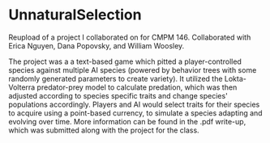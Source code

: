 # UnnaturalSelection
Reupload of a project I collaborated on for CMPM 146. Collaborated with Erica Nguyen, Dana Popovsky, and William Woosley.

The project was a a text-based game which pitted a player-controlled species against multiple AI species (powered by behavior trees with some randomly generated parameters to create variety). It utilized the Lokta-Volterra predator-prey model to calculate predation, which was then adjusted according to species specific traits and change species' populations accordingly. Players and AI would select traits for their species to acquire using a point-based currency, to simulate a species adapting and evolving over time. More information can be found in the .pdf write-up, which was submitted along with the project for the class.
